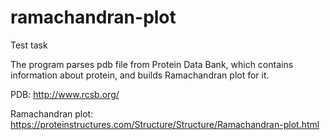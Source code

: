# ramachandran-plot
Test task

The program parses pdb file from Protein Data Bank, which contains information about protein, and builds Ramachandran plot for it.

PDB: http://www.rcsb.org/ 

Ramachandran plot: https://proteinstructures.com/Structure/Structure/Ramachandran-plot.html
